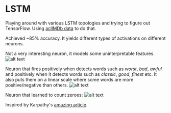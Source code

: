 # LSTM

Playing around with various LSTM topologies and trying to figure out TensorFlow.
Using [aclIMDb data](http://ai.stanford.edu/~amaas/data/sentiment/ "aclIMDb") to do that.

Achieved ~85% accuracy. It yields different types of activations on different neurons.

Not a very interesting neuron, it models some uninterpretable features.
![alt text](https://github.com/bgavran3/LSTM/blob/master/img/not_interesting.png "")

Neuron that fires positively when detects words such as *worst*, *bad*, *awful* and positively when it detects words such as *classic*, *good*, *finest* etc.
It also puts them on a linear scale where some words are more positive/negative than others.
![alt text](https://github.com/bgavran3/LSTM/blob/master/img/sentiment_detector.png "")

Neuron that learned to count zeroes:
![alt text](https://github.com/bgavran3/LSTM/blob/master/img/zero_counter.png "")

Inspired by Karpathy's [amazing article](http://karpathy.github.io/2015/05/21/rnn-effectiveness/ "").
